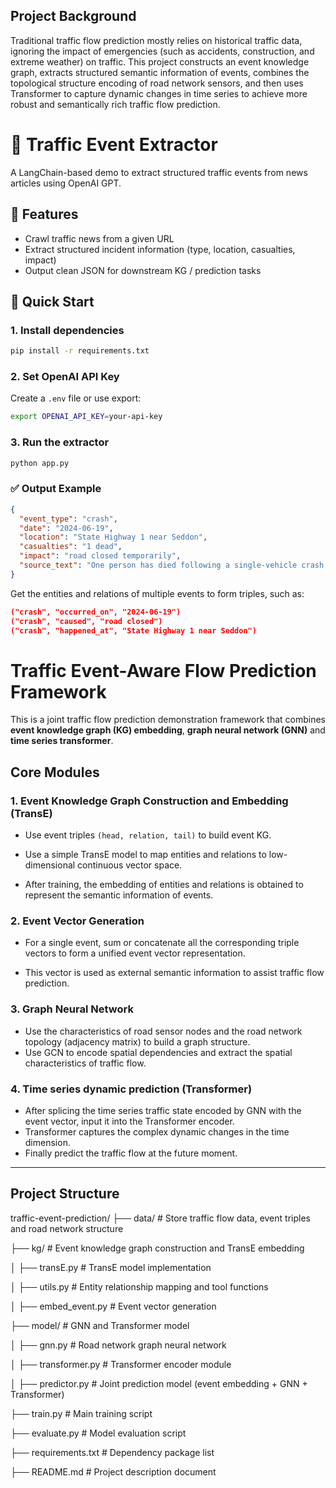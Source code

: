 ## Project Background

Traditional traffic flow prediction mostly relies on historical traffic data, ignoring the impact of emergencies (such as accidents, construction, and extreme weather) on traffic. This project constructs an event knowledge graph, extracts structured semantic information of events, combines the topological structure encoding of road network sensors, and then uses Transformer to capture dynamic changes in time series to achieve more robust and semantically rich traffic flow prediction.

# 🚦 Traffic Event Extractor

A LangChain-based demo to extract structured traffic events from news articles using OpenAI GPT.

## 📌 Features

- Crawl traffic news from a given URL
- Extract structured incident information (type, location, casualties, impact)
- Output clean JSON for downstream KG / prediction tasks

## 🏁 Quick Start

### 1. Install dependencies
```bash
pip install -r requirements.txt
```

### 2. Set OpenAI API Key
Create a `.env` file or use export:
```bash
export OPENAI_API_KEY=your-api-key
```

### 3. Run the extractor
```bash
python app.py
```

### ✅ Output Example

```json
{
  "event_type": "crash",
  "date": "2024-06-19",
  "location": "State Highway 1 near Seddon",
  "casualties": "1 dead",
  "impact": "road closed temporarily",
  "source_text": "One person has died following a single-vehicle crash..."
}
```
Get the entities and relations of multiple events to form triples, such as:

```json
("crash", "occurred_on", "2024-06-19")
("crash", "caused", "road closed")
("crash", "happened_at", "State Highway 1 near Seddon")
```

# Traffic Event-Aware Flow Prediction Framework

This is a joint traffic flow prediction demonstration framework that combines **event knowledge graph (KG) embedding**, **graph neural network (GNN)** and **time series transformer**.


## Core Modules

### 1. Event Knowledge Graph Construction and Embedding (TransE)

- Use event triples `(head, relation, tail)` to build event KG.

- Use a simple TransE model to map entities and relations to low-dimensional continuous vector space.

- After training, the embedding of entities and relations is obtained to represent the semantic information of events.

### 2. Event Vector Generation

- For a single event, sum or concatenate all the corresponding triple vectors to form a unified event vector representation.

- This vector is used as external semantic information to assist traffic flow prediction.

### 3. Graph Neural Network

- Use the characteristics of road sensor nodes and the road network topology (adjacency matrix) to build a graph structure.
- Use GCN to encode spatial dependencies and extract the spatial characteristics of traffic flow.

### 4. Time series dynamic prediction (Transformer)

- After splicing the time series traffic state encoded by GNN with the event vector, input it into the Transformer encoder.
- Transformer captures the complex dynamic changes in the time dimension.
- Finally predict the traffic flow at the future moment.

---

## Project Structure

traffic-event-prediction/
├── data/ # Store traffic flow data, event triples and road network structure

├── kg/ # Event knowledge graph construction and TransE embedding

│ ├── transE.py # TransE model implementation

│ ├── utils.py # Entity relationship mapping and tool functions

│ ├── embed_event.py # Event vector generation

├── model/ # GNN and Transformer model

│ ├── gnn.py # Road network graph neural network

│ ├── transformer.py # Transformer encoder module

│ ├── predictor.py # Joint prediction model (event embedding + GNN + Transformer)

├── train.py # Main training script

├── evaluate.py # Model evaluation script

├── requirements.txt # Dependency package list

├── README.md # Project description document

